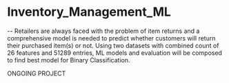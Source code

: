 # Inventory_Management_ML

-- Retailers are always faced with the problem of item returns and a comprehensive model is needed to predict whether customers will return their purchased item(s) or not. Using two datasets with combined count of  26 features and 51289 entries, ML models and evaluation will be composed to find best model for Binary Classification.

ONGOING PROJECT
